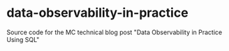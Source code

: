 # data-observability-in-practice
Source code for the MC technical blog post "Data Observability in Practice Using SQL"

